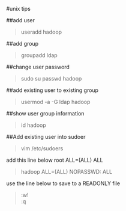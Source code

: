 #unix tips

##add user
>useradd hadoop

##add group
>groupadd ldap

##change user password
>sudo su
>passwd hadoop

##add existing user to existing group
>usermod -a -G ldap hadoop

##show user group information
>id hadoop

##Add existing user into sudoer
>vim /etc/sudoers

add this line below root ALL=(ALL)  ALL
>hadoop ALL=(ALL) NOPASSWD: ALL

use the line below to save to a READONLY file
>:w!  
>:q
